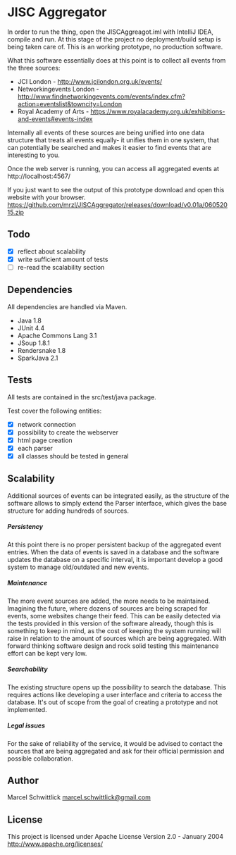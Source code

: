 JISC Aggregator
===============
In order to run the thing, open the JISCAggreagot.iml with IntelliJ IDEA, compile and run. At this stage of the project
no deployment/build setup is being taken care of. This is an working prototype, no production software.

What this software essentially does at this point is to collect all events from the three sources:
* JCI London - http://www.jcilondon.org.uk/events/
* Networkingevents London - http://www.findnetworkingevents.com/events/index.cfm?action=eventslist&towncity=London
* Royal Academy of Arts - https://www.royalacademy.org.uk/exhibitions-and-events#events-index

Internally all events of these sources are being unified into one data structure that treats all events equally- it 
unifies them in one system, that can potentially be searched and makes it easier to find events that are interesting
to you.

Once the web server is running, you can access all aggregated events at http://localhost:4567/

If you just want to see the output of this prototype download and open this website with your browser.
https://github.com/mrzl/JISCAggregator/releases/download/v0.01a/06052015.zip

Todo
----
- [x] reflect about scalability
- [x] write sufficient amount of tests
- [ ] re-read the scalability section

Dependencies
------------
All dependencies are handled via Maven.

- Java 1.8
- JUnit 4.4
- Apache Commons Lang 3.1
- JSoup 1.8.1
- Rendersnake 1.8
- SparkJava 2.1

Tests
-----
All tests are contained in the src/test/java package.

Test cover the following entities:
- [x] network connection
- [x] possibility to create the webserver
- [x] html page creation
- [x] each parser
- [x] all classes should be tested in general

Scalability
-----------
Additional sources of events can be integrated easily, as the structure of the software allows to simply extend the
Parser interface, which gives the base structure for adding hundreds of sources. 

##### Persistency
At this point there is no proper persistent backup of the aggregated event entries.
When the data of events is saved in a database and the software updates the database on a specific interval, it is
important develop a good system to manage old/outdated and new events.

##### Maintenance
The more event sources are added, the more needs to be maintained. Imagining the future, where dozens of sources
are being scraped for events, some websites change their feed. This can be easily detected via the tests provided in this
version of the software already, though this is something to keep in mind, as the cost of keeping the system running
will raise in relation to the amount of sources which are being aggregated. With forward thinking software design
and rock solid testing this maintenance effort can be kept very low.

##### Searchability
The existing structure opens up the possibility to search the database. This requires actions like developing a user
interface and criteria to access the database. It's out of scope from the goal of creating a prototype and not implemented.

##### Legal issues
For the sake of reliability of the service, it would be advised to contact the sources that are being aggregated and 
ask for their official permission and possible collaboration.

Author
------
Marcel Schwittlick
marcel.schwittlick@gmail.com

License
-------
This project is licensed under Apache License Version 2.0 - January 2004
http://www.apache.org/licenses/
